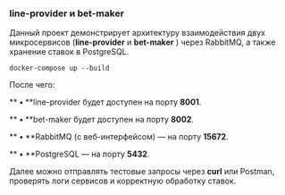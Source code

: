 ### line-provider и bet-maker

Данный проект демонстрирует архитектуру взаимодействия двух микросервисов (**line-provider** и  **bet-maker** ) через RabbitMQ, а также хранение ставок в PostgreSQL.

```
docker-compose up --build
```

После чего:

**	**•**	**line-provider будет доступен на порту **8001**.

**	**•**	**bet-maker будет доступен на порту **8002**.

**	**•**	**RabbitMQ (с веб-интерфейсом) — на порту **15672**.

**	**•**	**PostgreSQL — на порту **5432**.

Далее можно отправлять тестовые запросы через **curl** или Postman, проверять логи сервисов и корректную обработку ставок.
